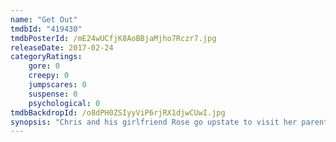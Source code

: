 ```yaml
---
name: "Get Out"
tmdbId: "419430"
tmdbPosterId: /mE24wUCfjK8AoBBjaMjho7Rczr7.jpg
releaseDate: 2017-02-24
categoryRatings:
    gore: 0
    creepy: 0
    jumpscares: 0
    suspense: 0
    psychological: 0
tmdbBackdropId: /o8dPH0ZSIyyViP6rjRX1djwCUwI.jpg
synopsis: "Chris and his girlfriend Rose go upstate to visit her parents for the weekend. At first, Chris reads the family's overly accommodating behavior as nervous attempts to deal with their daughter's interracial relationship, but as the weekend progresses, a series of increasingly disturbing discoveries lead him to a truth that he never could have imagined."
---
```


